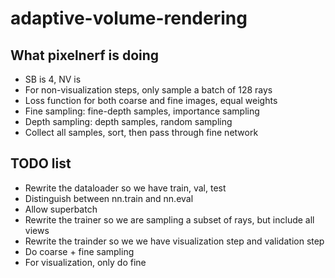 # adaptive-volume-rendering

## What pixelnerf is doing
- SB is 4, NV is 
- For non-visualization steps, only sample a batch of 128 rays
- Loss function for both coarse and fine images, equal weights
- Fine sampling: fine-depth samples, importance sampling
- Depth sampling: depth samples, random sampling
- Collect all samples, sort, then pass through fine network

## TODO list
- Rewrite the dataloader so we have train, val, test
- Distinguish between nn.train and nn.eval
- Allow superbatch
- Rewrite the trainer so we are sampling a subset of rays, but include all views
- Rewrite the trainder so we we have visualization step and validation step
- Do coarse + fine sampling
- For visualization, only do fine